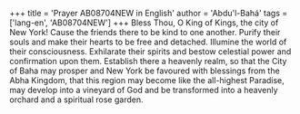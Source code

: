 +++
title = 'Prayer AB08704NEW in English'
author = 'Abdu'l-Bahá'
tags = ['lang-en', 'AB08704NEW']
+++
Bless Thou, O King of Kings, the city of New York!  Cause the friends there to be kind to one another.  Purify their souls and make their hearts to be free and detached.  Illumine the world of their consciousness.  Exhilarate their spirits and bestow celestial power and confirmation upon them.  Establish there a heavenly realm, so that the City of Baha may prosper and New York be favoured with blessings from the Abha Kingdom, that this region may become like the all-highest Paradise, may develop into a vineyard of God and be transformed into a heavenly orchard and a spiritual rose garden.

